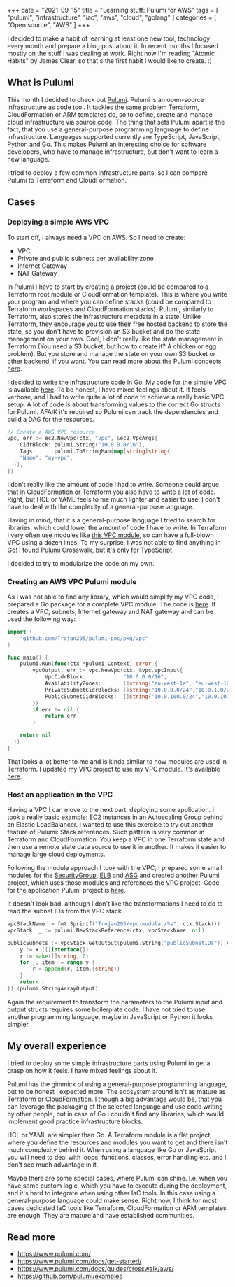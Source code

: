 +++
date = "2021-09-15"
title = "Learning stuff: Pulumi for AWS"
tags = [
  "pulumi",
  "infrastructure",
  "iac",
  "aws",
  "cloud",
  "golang"
]
categories = [
  "Open source",
  "AWS"
]
+++

I decided to make a habit of learning at least one new tool, technology every month and prepare a blog post about it.
In recent months I focused mostly on the stuff I was dealing at work.
Right now I'm reading "Atomic Habits" by James Clear, so that's the first habit I would like to create. :)

## What is Pulumi

This month I decided to check out [Pulumi](https://www.pulumi.com/).
Pulumi is an open-source infrastructure as code tool. It tackles the same problem Terraform, CloudFormation or ARM templates do, so to define, create and manage cloud infrastructure via source code.
The thing that sets Pulumi apart is the fact, that you use a general-purpose programming language to define infrastructure.
Languages supported currently are TypeScript, JavaScript, Python and Go. This makes Pulumi an interesting choice for software developers, who have to manage infrastructure, but don't want to learn a new language.

I tried to deploy a few common infrastructure parts, so I can compare Pulumi to Terraform and CloudFormation.
 
## Cases

### Deploying a simple AWS VPC

To start off, I always need a VPC on AWS. So I need to create:
- VPC
- Private and public subnets per availability zone
- Internet Gateway
- NAT Gateway

In Pulumi I have to start by creating a project (could be compared to a Terraform root module or CloudFormation template). This is where you write your program and where you can define stacks (could be compared to Terraform workspaces and CloudFormation stacks).
Pulumi, similarly to Terraform, also stores the infrastructure metadata in a state. Unlike Terraform, they encourage you to use their free hosted backend to store the state, so you don't have to provision an S3 bucket and do the state management on your own. Cool, I don't really like the state management in Terraform (You need a S3 bucket, but how to create it? A chicken or egg problem). But you store and manage the state on your own S3 bucket or other backend, if you want.
You can read more about the Pulumi concepts [here](https://www.pulumi.com/docs/intro/concepts/).

I decided to write the infrastructure code in Go. My code for the simple VPC is available [here](https://github.com/Trojan295/pulumi-poc/blob/master/projects/simple-vpc/main.go).
To be honest, I have mixed feelings about it. It feels verbose, and I had to write quite a lot of code to achieve a really basic VPC setup. A lot of code is about transforming values to the correct Go structs for Pulumi. AFAIK it's required so Pulumi can track the dependencies and build a DAG for the resources.

```go
// Create a AWS VPC resource
vpc, err := ec2.NewVpc(ctx, "vpc", &ec2.VpcArgs{
	CidrBlock: pulumi.String("10.0.0.0/16"),
	Tags:      pulumi.ToStringMap(map[string]string{
    "Name": "my-vpc",
  }),
})
```

I don't really like the amount of code I had to write. Someone could argue that in CloudFormation or Terraform you also have to write a lot of code. Right, but HCL or YAML feels to me much lighter and easier to use. I don't have to deal with the complexity of a general-purpose language.

Having in mind, that it's a general-purpose language I tried to search for libraries, which could lower the amount of code I have to write.
In Terraform I very often use modules like [this VPC module](https://registry.terraform.io/modules/terraform-aws-modules/vpc/aws/latest), so can have a full-blown VPC using a dozen lines.
To my surprise, I was not able to find anything in Go! I found [Pulumi Crosswalk](https://www.pulumi.com/docs/guides/crosswalk/aws/), but it's only for TypeScript.

I decided to try to modularize the code on my own.

### Creating an AWS VPC Pulumi module

As I was not able to find any library, which would simplify my VPC code, I prepared a Go package for a complete VPC module. The code is [here](https://github.com/Trojan295/pulumi-poc/blob/master/pkg/vpc/vpc.go). It creates a VPC, subnets, Internet gateway and NAT gateway and can be used the following way:

```go
import (
	"github.com/Trojan295/pulumi-poc/pkg/vpc"
)

func main() {
	pulumi.Run(func(ctx *pulumi.Context) error {
		vpcOutput, err := vpc.NewVpc(ctx, &vpc.VpcInput{
			VpcCidrBlock:            "10.0.0.0/16",
			AvailabilityZones:       []string{"eu-west-1a", "eu-west-1b", "eu-west-1c"},
			PrivateSubnetCidrBlocks: []string{"10.0.0.0/24","10.0.1.0/24","10.0.2.0/24"},
			PublicSubnetCidrBlocks:  []string{"10.0.100.0/24","10.0.101.0/24","10.0.102.0/24"},
		})
		if err != nil {
			return err
		}

    return nil
  })
}
```

That looks a lot better to me and is kinda similar to how modules are used in Terraform.
I updated my VPC project to use my VPC module. It's available [here](https://github.com/Trojan295/pulumi-poc/tree/master/projects/vpc-modular).

### Host an application in the VPC

Having a VPC I can move to the next part: deploying some application. I took a really basic example: EC2 instances in an Autoscaling Group behind an Elastic LoadBalancer. I wanted to use this exercise to try out another feature of Pulumi: Stack references.
Such pattern is very common in Terraform and CloudFormation. You keep a VPC in one Terraform state and then use a remote state data source to use it in another. It makes it easier to manage large cloud deployments.

Following the module approach I took with the VPC, I prepared some small modules for the [SecurityGroup](https://github.com/Trojan295/pulumi-poc/blob/master/pkg/ec2/sg.go), [ELB](https://github.com/Trojan295/pulumi-poc/blob/master/pkg/elb/elb.go) and [ASG](https://github.com/Trojan295/pulumi-poc/blob/master/pkg/ec2/asg.go) and created another Pulumi project, which uses those modules and references the VPC project. Code for the application Pulumi project is [here](https://github.com/Trojan295/pulumi-poc/blob/master/projects/app-modular/main.go).

It doesn't look bad, although I don't like the transformations I need to do to read the subnet IDs from the VPC stack.

```go
vpcStackName := fmt.Sprintf("Trojan295/vpc-modular/%s", ctx.Stack())
vpcStack, _ := pulumi.NewStackReference(ctx, vpcStackName, nil)

publicSubnets := vpcStack.GetOutput(pulumi.String("publicSubnetIDs")).ApplyT(func(x interface{}) []string {
	y := x.([]interface{})
	r := make([]string, 0)
	for _, item := range y {
		r = append(r, item.(string))
	}
	return r
}).(pulumi.StringArrayOutput)
```

Again the requirement to transform the parameters to the Pulumi input and output structs requires some boilerplate code.
I have not tried to use another programming language, maybe in JavaScript or Python it looks simpler.

## My overall experience

I tried to deploy some simple infrastructure parts using Pulumi to get a grasp on how it feels. I have mixed feelings about it.

Pulumi has the gimmick of using a general-purpose programming language, but to be honest I expected more. The ecosystem around isn't as mature as Terraform or CloudFormation.
I though a big advantage would be, that you can leverage the packaging of the selected language and use code writing by other people, but in case of Go I couldn't find any libraries, which would implement good practice infrastructure blocks.

HCL or YAML are simpler than Go. A Terraform module is a flat project, where you define the resources and modules you want to get and there isn't much complexity behind it. When using a language like Go or JavaScript you will need to deal with loops, functions, classes, error handling etc. and I don't see much advantage in it.

Maybe there are some special cases, where Pulumi can shine. I.e. when you have some custom logic, which you have to execute during the deployment, and it's hard to integrate when using other IaC tools. In this case using a general-purpose language could make sense.
Right now, I think for most cases dedicated IaC tools like Terraform, CloudFormation or ARM templates are enough. They are mature and have established communities.

## Read more

- https://www.pulumi.com/
- https://www.pulumi.com/docs/get-started/
- https://www.pulumi.com/docs/guides/crosswalk/aws/
- https://github.com/pulumi/examples

